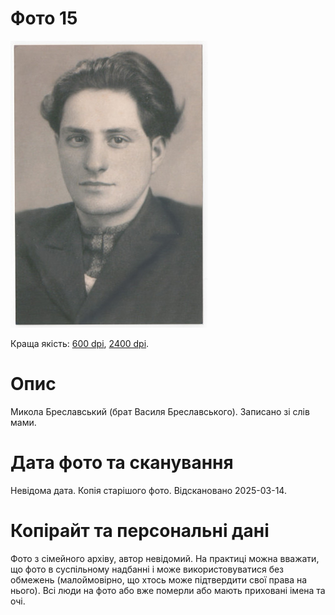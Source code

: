 # Фото 15 #

[<img src="photo_015_75.jpg" />](...)

Краща якість: [600 dpi](...), [2400 dpi](...).

# Опис #

Микола Бреславський (брат Василя Бреславського). Записано зі слів мами.

# Дата фото та сканування #

Невідома дата. Копія старішого фото. Відскановано 2025-03-14.

# Копірайт та персональні дані #

Фото з сімейного архіву, автор невідомий. На практиці можна вважати, що фото в суспільному надбанні і може використовуватися без обмежень (малоймовірно, що хтось може підтвердити свої права на нього). Всі люди на фото або вже померли або мають приховані імена та очі.
